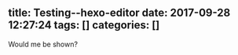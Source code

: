title: Testing--hexo-editor
date: 2017-09-28 12:27:24
tags: []
categories: []
---
Would me be shown?